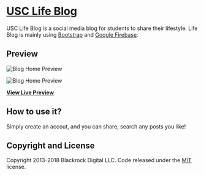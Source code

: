 # [USC Life Blog](http://www-scf.usc.edu/~chiweili/blog/index.html#)

USC Life Blog is a social media blog for students to share their lifestyle. Life Blog is mainly using [Bootstrap](http://startbootstrap.com/) and [Google Firebase](https://firebase.google.com/).

## Preview

![Blog Home Preview](https://firebasestorage.googleapis.com/v0/b/inf551-38148.appspot.com/o/blog_preview%2Fblog_preview2.png?alt=media&token=5a5b8a8a-c6f6-456c-9fd2-c0894408ff1b)

![Blog Home Preview](https://firebasestorage.googleapis.com/v0/b/inf551-38148.appspot.com/o/blog_preview%2Fblog_preview1.png?alt=media&token=8ce0d6a8-b392-4248-99b6-5be2abb68b6e)

**[View Live Preview](http://www-scf.usc.edu/~chiweili/blog/index.html#)**

## How to use it?

Simply create an accout, and you can share, search any posts you like!

## Copyright and License

Copyright 2013-2018 Blackrock Digital LLC. Code released under the [MIT](https://github.com/BlackrockDigital/startbootstrap-blog-home/blob/gh-pages/LICENSE) license.
